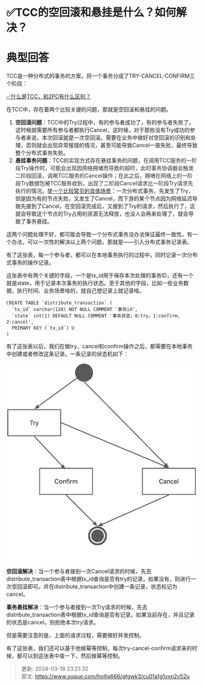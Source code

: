 # ✅TCC的空回滚和悬挂是什么？如何解决？

# 典型回答


TCC是一种分布式的事务的方案，将一个事务分成了TRY-CANCEL-CONFIRM三个阶段：



[✅什么是TCC，和2PC有什么区别？](https://www.yuque.com/hollis666/qfgwk3/xhvbak3ouy6xqiml)



在TCC中，存在着两个比较关键的问题，那就是空回滚和悬挂的问题。



1. **空回滚问题**：TCC中的Try过程中，有的参与者成功了，有的参与者失败了，这时候就需要所有参与者都执行Cancel，这时候，对于那些没有Try成功的参与者来说，本次回滚就是一次空回滚。需要在业务中做好对空回滚的识别和处理，否则就会出现异常报错的情况，甚至可能导致Cancel一直失败，最终导致整个分布式事务失败。
2. **悬挂事务问题**：TCC的实现方式存在悬挂事务的问题，<font style="color:rgb(36, 41, 46);">在调用TCC服务的一阶段Try操作时，可能会出现因网络拥堵而导致的超时，此时事务协调器会触发二阶段回滚，调用TCC服务的Cancel操作；在此之后，拥堵在网络上的一阶段Try数据包被TCC服务收到，出现了二阶段Cancel请求比一阶段Try请求先执行的情况</font>。<u>举一个比较常见的具体场景</u>：一次分布式事务，先发生了Try，但是因为有的节点失败，又发生了Cancel，而下游的某个节点因为网络延迟导致先接到了Cancel，在空回滚完成后，又接到了Try的请求，然后执行了，这就会导致这个节点的Try占用的资源无法释放，也没人会再来处理了，就会导致了事务悬挂。



这两个问题处理不好，都可能会导致一个分布式事务没办法保证最终一致性。有一个办法，可以一次性的解决以上两个问题，那就是——引入分布式事务记录表。



有了这张表，每一个参与者，都可以在本地事务执行的过程中，同时记录一次分布式事务的操作记录。



这张表中有两个关键的字段，一个是tx_id用于保存本次处理的事务ID，还有一个就是state，用于记录本次事务的执行状态。至于其他的字段，比如一些业务数据，执行时间、业务场景啥的，就自己想记录上就记录啥。



```plain
CREATE TABLE `distribute_transaction` (
  `tx_id` varchar(128) NOT NULL COMMENT '事务id',
  `state` int(1) DEFAULT NULL COMMENT '事务状态，0:try，1:confirm，2:cancel',
  PRIMARY KEY (`tx_id`) U
) 
```



有了这张表以后，我们在做try、cancel和confirm操作之后，都需要在本地事务中创建或者修改这条记录。一条记录的状态机如下：



![画板](./img/SjFvpOaQQ4ZZBS8N/1682670714289-9ee76fd6-05cd-46a2-a4a7-9056bd86ddcf-892481.jpeg)



**空回滚解决**：当一个参与者接到一次Cancel请求的时候，先去distribute_transaction表中根据tx_id查询是否有try的记录，如果没有，则进行一次空回滚即可。并在distribute_transaction中创建一条记录，状态标记为cancel。



**事务悬挂解决**：当一个参与者接到一次Try请求的时候，先去distribute_transaction表中根据tx_id查询是否有记录，如果当前存在，并且记录的状态是cancel，则拒绝本次try请求。



但是需要注意的是，上面的请求过程，需要做好并发控制。



有了这张表，我们还可以基于他做幂等控制，每次try-cancel-confirm请求来的时候，都可以到这张表中查一下，然后做幂等控制。



> 更新: 2024-03-18 23:21:32  
> 原文: <https://www.yuque.com/hollis666/qfgwk3/cu01a1g1xxn2v52u>